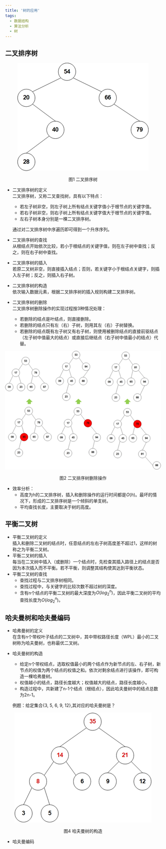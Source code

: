 ```yaml
---
title: '树的应用'
tags:
  - 数据结构
  - 算法分析
  - 树
---
```


## 二叉排序树

<div align='center'>
  <img src="/assets/images/3/tree16.jpg">
  <p>图1 二叉排序树</p>
</div>

* 二叉排序树的定义  
   二叉排序树，又称二叉查找树，具有以下特点：  
   - 若左子树非空，则左子树上所有结点关键字值小于根节点的关键字值。
   - 若右子树非空，则右子树上所有结点关键字值大于根节点的关键字值。
   - 左右子树本身分别是一棵二叉排序树。
  
  通过对二叉排序树中序遍历即可得到一个升序序列。
* 二叉排序树的查找  
    从根结点开始依次比较，若小于根结点的关键字值，则在左子树中查找；反之，则在右子树中查找。
* 二叉排序树的插入  
    若原二叉树非空，则直接插入结点；否则，若关键字小于根结点关键字，则插入左子树；反之，则插入右子树。
* 二叉排序树的构造  
    依次输入数据元素，根据二叉排序树的插入规则构建二叉排序树。
* 二叉排序树的删除  
    二叉排序树删除操作的实现过程按3种情况处理：  
    - 若删除的结点是叶结点，则直接删除。
    - 若删除的结点只有左（右）子树，则用其左（右）子树替换。
    - 若删除的结点既有左子树又有右子树，则使用被删除结点的直接前驱结点（左子树中值最大的结点）或直接后继结点（右子树中值最小的结点）代替。
<div align='center'>
  <img src="/assets/images/3/tree17.jpg">
  <p>图2 二叉排序树删除操作</p>
</div>

* 效率分析：
  - 高度为h的二叉排序树，插入和删除操作的运行时间都是$O\left (h  \right )$。最坏的情况下，形成的二叉排序树是一个倾斜的单支树。
  - 平均查找长度，主要取决于树的高度。

## 平衡二叉树
* 平衡二叉树的定义  
  插入和删除二叉树的结点时，任意结点的左右子树高度差不超过1，这样的树称之为平衡二叉树。
* 平衡二叉树的插入  
  每当在二叉树中插入（或删除）一个结点时，先检查其插入路径上的结点是否因为本次插入而不平衡。若不平衡，则调整其结构使其达到平衡状态。
* 平衡二叉树的查找  
  - 查找过程与二叉排序树相同。
  - 查找过程中，与关键字的比较次数不超过树的深度。
  - 含有n个结点的平衡二叉树的最大深度为$O\left ( {log_{2}}^{n} \right )$，因此平衡二叉树的平均查找长度为$O\left ( {log_{2}}^{n} \right )$。
  
## 哈夫曼树和哈夫曼编码
* 哈弗曼树的定义  
  在含有n个带权叶子结点的二叉树中，其中带权路径长度（WPL）最小的二叉树称为哈夫曼树，也称最优二叉树。
* 哈夫曼树的构造  
  - 给定n个带权结点，选取权值最小的两个结点作为新节点的左、右子树，新节点的权值为两个结点的权值之和。依次对剩余结点进行该操作，即可构造一棵哈弗曼树。
  - 权值越小的结点，路径长度越大；权值越大的结点，路径长度越小。
  - 构造过程中，共新建了n-1个结点（根结点），因此哈夫曼树中的结点总数为2n-1。

  例题：给定集合{3, 5, 6, 9, 12},其对应的哈夫曼树是？
<div align='center'>
  <img src="/assets/images/3/tree18.jpg">
  <p>图4 哈夫曼树的构造</p>
</div>

* 哈夫曼编码  
  